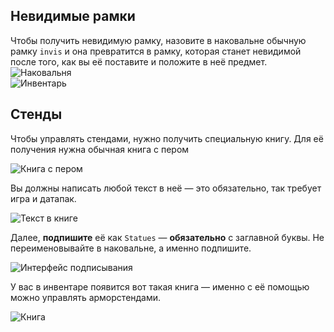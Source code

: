 ## Невидимые рамки
Чтобы получить невидимую рамку, назовите в наковальне обычную рамку ``invis`` и она превратится в рамку, которая станет невидимой после того, как вы её поставите и положите в неё предмет.
![Наковальня](https://i.imgur.com/1eCyk8H.png)  
![Инвентарь](https://i.imgur.com/7wILh0e.png)  

## Стенды
Чтобы управлять стендами, нужно получить специальную книгу. Для её получения нужна обычная книга с пером

![Книга с пером](https://i.imgur.com/CRfHAf6.png)  

Вы должны написать любой текст в неё — это обязательно, так требует игра и датапак.

![Текст в книге](https://i.imgur.com/HCIo2Nc.png)

Далее, **подпишите** её как ``Statues`` — **обязательно** с заглавной буквы. Не переименовывайте в наковальне, а именно подпишите.

![Интерфейс подписывания](https://i.imgur.com/mGuxWK8.png)

У вас в инвентаре появится вот такая книга — именно с её помощью можно управлять арморстендами.

![Книга](https://i.imgur.com/6E5HQHs.png)
